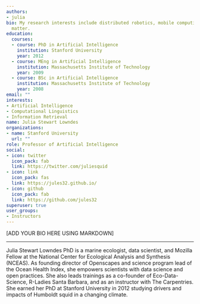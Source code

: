```yaml
---
authors:
- julia
bio: My research interests include distributed robotics, mobile computing and programmable
  matter.
education:
  courses:
  - course: PhD in Artificial Intelligence
    institution: Stanford University
    year: 2012
  - course: MEng in Artificial Intelligence
    institution: Massachusetts Institute of Technology
    year: 2009
  - course: BSc in Artificial Intelligence
    institution: Massachusetts Institute of Technology
    year: 2008
email: ""
interests:
- Artificial Intelligence
- Computational Linguistics
- Information Retrieval
name: Julia Stewart Lowndes
organizations:
- name: Stanford University
  url: ""
role: Professor of Artificial Intelligence
social:
- icon: twitter
  icon_pack: fab
  link: https://twitter.com/juliesquid
- icon: link
  icon_pack: fas
  link: https://jules32.github.io/
- icon: github
  icon_pack: fab
  link: https://github.com/jules32
superuser: true
user_groups:
- Instructors
---
```


[ADD YOUR BIO HERE USING MARKDOWN]

***

Julia Stewart Lowndes PhD is a marine ecologist, data scientist, and Mozilla Fellow at the National Center for Ecological Analysis and Synthesis (NCEAS). As founding director of Openscapes and science program lead of the Ocean Health Index, she empowers scientists with data science and open practices. She also leads trainings as a co-founder of Eco-Data-Science, R-Ladies Santa Barbara, and as an instructor with The Carpentries. She earned her PhD at Stanford University in 2012 studying drivers and impacts of Humboldt squid in a changing climate. 
